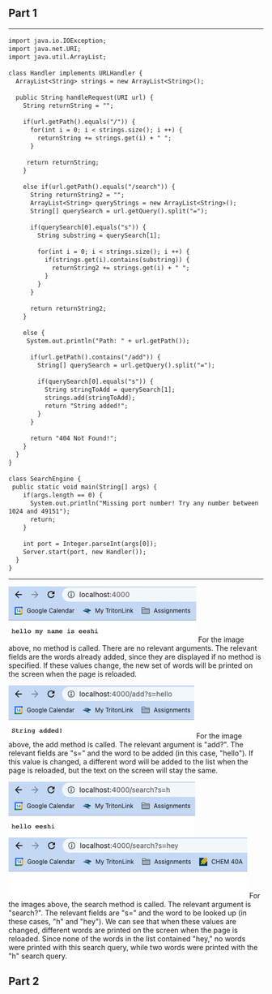 ## Part 1
***

    import java.io.IOException;
    import java.net.URI;
    import java.util.ArrayList;

    class Handler implements URLHandler {
      ArrayList<String> strings = new ArrayList<String>();
  
      public String handleRequest(URI url) {
        String returnString = "";
    
        if(url.getPath().equals("/")) {
          for(int i = 0; i < strings.size(); i ++) {
            returnString += strings.get(i) + " ";
          }
      
         return returnString;
        }
  
        else if(url.getPath().equals("/search")) {
          String returnString2 = "";
          ArrayList<String> queryStrings = new ArrayList<String>();
          String[] querySearch = url.getQuery().split("=");
    
          if(querySearch[0].equals("s")) {
            String substring = querySearch[1];
      
            for(int i = 0; i < strings.size(); i ++) {
              if(strings.get(i).contains(substring)) {
                returnString2 += strings.get(i) + " ";
              }
            }
          }
    
          return returnString2;
        }
  
        else {
         System.out.println("Path: " + url.getPath());
    
          if(url.getPath().contains("/add")) {
            String[] querySearch = url.getQuery().split("=");
      
            if(querySearch[0].equals("s")) {
              String stringToAdd = querySearch[1];
              strings.add(stringToAdd);
              return "String added!";
            }
          }
    
          return "404 Not Found!";
        }
      }
    }

    class SearchEngine {
     public static void main(String[] args) {
        if(args.length == 0) {
          System.out.println("Missing port number! Try any number between 1024 and 49151");
          return;
        }
    
        int port = Integer.parseInt(args[0]);
        Server.start(port, new Handler());
      }
    }
                                          
***

![empty query](no-query.png)
For the image above, no method is called. There are no relevant arguments. The relevant fields are the words already added, since they are displayed if no method is specified. If these values change, the new set of words will be printed on the screen when the page is reloaded.

![add hello](add-hello.png)
For the image above, the add method is called. The relevant argument is "add?". The relevant fields are "s=" and the word to be added (in this case, "hello"). If this value is changed, a different word will be added to the list when the page is reloaded, but the text on the screen will stay the same.

![search h](search-h.png) ![search hey](search-hey.png)
For the images above, the search method is called. The relevant argument is "search?". The relevant fields are "s=" and the word to be looked up (in these cases, "h" and "hey"). We can see that when these values are changed, different words are printed on the screen when the page is reloaded. Since none of the words in the list contained "hey," no words were printed with this search query, while two words were printed with the "h" search query.

## Part 2
